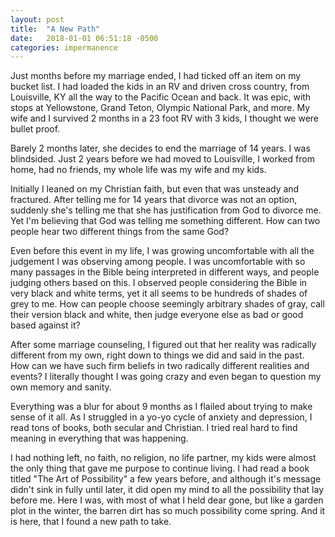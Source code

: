 ```yaml
---
layout: post
title:  "A New Path"
date:   2018-01-01 06:51:18 -0500
categories: impermanence
---
```


Just months before my marriage ended, I had ticked off an item on my bucket
list. I had loaded the kids in an RV and driven cross country, from Louisville, KY all the way to the
Pacific Ocean and back.  It was epic, with stops at Yellowstone, Grand Teton,
Olympic National Park, and more. My wife and I survived 2 months in a 23 foot RV
with 3 kids, I thought we were bullet proof.

Barely 2 months later, she decides to end the marriage of 14 years. I was
blindsided.  Just 2 years before we had moved to Louisville, I worked from
home, had no friends, my whole life was my wife and my kids.

Initially I leaned on my Christian faith, but even that was unsteady and
fractured. After telling me for 14 years that divorce was not an option,
suddenly she's telling me that she has justification from God to divorce me.
Yet I'm believing that God was telling me something different.  How can two
people hear two different things from the same God?

Even before this event in my life, I was growing uncomfortable with all the
judgement I was observing among people. I was uncomfortable with so many
passages in the Bible being interpreted in different ways, and people judging
others based on this.  I observed people considering the Bible in very black and white terms, yet it all seems to
be hundreds of shades of grey to me. How can people choose seemingly
arbitrary shades of gray, call their version black and white, then judge
everyone else as bad or good based against it?

After some marriage counseling, I figured out that her reality was radically
different from my own, right down to things we did and said in the past. How can we have
such firm beliefs in two radically different realities and events? I literally
thought I was going crazy and even began to question my own memory and sanity.

Everything was a blur for about 9 months as I flailed about trying to make
sense of it all. As I struggled in a yo-yo cycle of anxiety and depression, I
read tons of books, both secular and Christian. I tried real hard to find
meaning in everything that was happening.

I had nothing left, no faith, no religion, no life partner, my kids were almost the
only thing that gave me purpose to continue living. I had read a book titled "The Art of
Possibility" a few years before, and although it's message didn't sink in fully
until later, it did open my mind to all the possibility that lay before me.
Here I was, with most of what I held dear gone, but like a garden plot in the
winter, the barren dirt has so much possibility come spring.
And it is here, that I found a new path to take.

